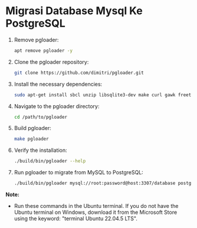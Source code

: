 # Migrasi Database Mysql Ke PostgreSQL
1. Remove pgloader:
      ```sh
      apt remove pgloader -y
      ```
2. Clone the pgloader repository:
      ```sh
      git clone https://github.com/dimitri/pgloader.git
      ```
3. Install the necessary dependencies:
      ```sh
      sudo apt-get install sbcl unzip libsqlite3-dev make curl gawk freetds-dev libzip-dev
      ```
4. Navigate to the pgloader directory:
      ```sh
      cd /path/to/pgloader
      ```
5. Build pgloader:
      ```sh
      make pgloader
      ```
6. Verify the installation:
      ```sh
      ./build/bin/pgloader --help
      ```
7. Run pgloader to migrate from MySQL to PostgreSQL:
      ```sh
      ./build/bin/pgloader mysql://root:password@host:3307/database postgresql://postgres:password@host:5432/database
      ```

**Note:**

- Run these commands in the Ubuntu terminal. If you do not have the Ubuntu terminal on Windows, download it from the Microsoft Store using the keyword: "terminal Ubuntu 22.04.5 LTS".
